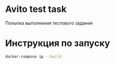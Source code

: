 # Avito test task
Попытка выполнения тестового задания
# Инструкция по запуску
```bash
docker-compose ip --build
```
#